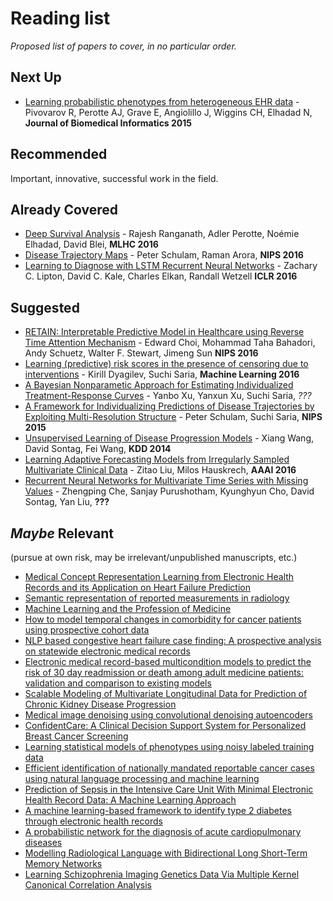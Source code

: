 # Reading list

_Proposed list of papers to cover, in no particular order._

## Next Up

- [Learning probabilistic phenotypes from heterogeneous EHR data](http://www.ncbi.nlm.nih.gov/pubmed/26464024) - Pivovarov R, Perotte AJ, Grave E, Angiolillo J, Wiggins CH, Elhadad N, **Journal of Biomedical Informatics 2015**

## Recommended

Important, innovative, successful work in the field.

## Already Covered

- [Deep Survival Analysis](https://arxiv.org/abs/1608.02158) - Rajesh Ranganath, Adler Perotte, Noémie Elhadad, David Blei, **MLHC 2016**
- [Disease Trajectory Maps](https://arxiv.org/abs/1606.09184) - Peter Schulam, Raman Arora, **NIPS 2016**
- [Learning to Diagnose with LSTM Recurrent Neural Networks](https://arxiv.org/abs/1511.03677) - Zachary C. Lipton, David C. Kale, Charles Elkan, Randall Wetzell **ICLR 2016**

## Suggested
- [ RETAIN: Interpretable Predictive Model in Healthcare using Reverse Time Attention Mechanism](http://arxiv.org/abs/1608.05745) - Edward Choi, Mohammad Taha Bahadori, Andy Schuetz, Walter F. Stewart, Jimeng Sun **NIPS 2016**
- [Learning (predictive) risk scores in the presence of censoring due to interventions](http://link.springer.com/article/10.1007/s10994-015-5527-7) - Kirill Dyagilev, Suchi Saria, **Machine Learning 2016**
- [A Bayesian Nonparametic Approach for Estimating Individualized Treatment-Response Curves](https://arxiv.org/pdf/1608.05182v1.pdf) - Yanbo Xu, Yanxun Xu, Suchi Saria, *???*
- [A Framework for Individualizing Predictions of Disease Trajectories by Exploiting Multi-Resolution Structure](https://arxiv.org/abs/1601.04674) - Peter Schulam, Suchi Saria, **NIPS 2015**
- [Unsupervised Learning of Disease Progression Models](http://cs.nyu.edu/~dsontag/papers/WanSonWan_kdd14.pdf) - Xiang Wang, David Sontag, Fei Wang, **KDD 2014**
- [Learning Adaptive Forecasting Models from Irregularly Sampled Multivariate Clinical Data](http://www.zitaoliu.com/download/aaai2016_revision.pdf) - Zitao Liu, Milos Hauskrech, **AAAI 2016**
- [Recurrent Neural Networks for Multivariate Time Series with Missing Values](https://arxiv.org/abs/1606.01865) - Zhengping Che, Sanjay Purushotham, Kyunghyun Cho, David Sontag, Yan Liu, **???**

## _Maybe_ Relevant
(pursue at own risk, may be irrelevant/unpublished manuscripts, etc.)
- [Medical Concept Representation Learning from Electronic Health Records and its Application on Heart Failure Prediction](https://arxiv.org/abs/1602.03686)
- [Semantic representation of reported measurements in radiology](http://bmcmedinformdecismak.biomedcentral.com/articles/10.1186/s12911-016-0248-9)
- [Machine Learning and the Profession of Medicine](http://jamanetwork.com/journals/jama/fullarticle/2488315)
- [How to model temporal changes in comorbidity for cancer patients using prospective cohort data](http://bmcmedinformdecismak.biomedcentral.com/articles/10.1186/s12911-015-0217-8)
- [NLP based congestive heart failure case finding: A prospective analysis on statewide electronic medical records](http://www.ijmijournal.com/article/S1386-5056(15)30013-7/abstract?rss=yes)
- [Electronic medical record-based multicondition models to predict the risk of 30 day readmission or death among adult medicine patients: validation and comparison to existing models](http://bmcmedinformdecismak.biomedcentral.com/articles/10.1186/s12911-015-0162-6)
- [Scalable Modeling of Multivariate Longitudinal Data for Prediction of Chronic Kidney Disease Progression](https://arxiv.org/abs/1608.04615)
- [Medical image denoising using convolutional denoising autoencoders](https://arxiv.org/abs/1608.04667)
- [ConfidentCare: A Clinical Decision Support System for Personalized Breast Cancer Screening](https://arxiv.org/abs/1602.00374)
- [Learning statistical models of phenotypes using noisy labeled training data](http://jamia.oxfordjournals.org/content/23/6/1166)
- [Efficient identification of nationally mandated reportable cancer cases using natural language processing and machine learning](http://jamia.oxfordjournals.org/content/23/6/1077?rss=1)
- [Prediction of Sepsis in the Intensive Care Unit With Minimal Electronic Health Record Data: A Machine Learning Approach](http://medinform.jmir.org/2016/3/e28/)
- [A machine learning-based framework to identify type 2 diabetes through electronic health records](http://www.ijmijournal.com/article/S1386-5056(16)30215-5/fulltext?rss=yes)
- [A probabilistic network for the diagnosis of acute cardiopulmonary diseases](https://arxiv.org/abs/1609.06864)
- [Modelling Radiological Language with Bidirectional Long Short-Term Memory Networks](https://arxiv.org/abs/1609.08409)
- [Learning Schizophrenia Imaging Genetics Data Via Multiple Kernel Canonical Correlation Analysis](https://arxiv.org/abs/1609.04699)
